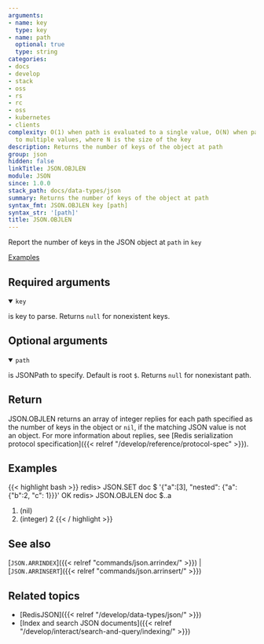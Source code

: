 ```yaml
---
arguments:
- name: key
  type: key
- name: path
  optional: true
  type: string
categories:
- docs
- develop
- stack
- oss
- rs
- rc
- oss
- kubernetes
- clients
complexity: O(1) when path is evaluated to a single value, O(N) when path is evaluated
  to multiple values, where N is the size of the key
description: Returns the number of keys of the object at path
group: json
hidden: false
linkTitle: JSON.OBJLEN
module: JSON
since: 1.0.0
stack_path: docs/data-types/json
summary: Returns the number of keys of the object at path
syntax_fmt: JSON.OBJLEN key [path]
syntax_str: '[path]'
title: JSON.OBJLEN
---
```

Report the number of keys in the JSON object at `path` in `key`

[Examples](#examples)

## Required arguments

<details open><summary><code>key</code></summary> 

is key to parse. Returns `null` for nonexistent keys.
</details>

## Optional arguments

<details open><summary><code>path</code></summary> 

is JSONPath to specify. Default is root `$`. Returns `null` for nonexistant path.

</details>

## Return

JSON.OBJLEN returns an array of integer replies for each path specified as the number of keys in the object or `nil`, if the matching JSON value is not an object.
For more information about replies, see [Redis serialization protocol specification]({{< relref "/develop/reference/protocol-spec" >}}).

## Examples

{{< highlight bash >}}
redis> JSON.SET doc $ '{"a":[3], "nested": {"a": {"b":2, "c": 1}}}'
OK
redis> JSON.OBJLEN doc $..a
1) (nil)
2) (integer) 2
{{< / highlight >}}

## See also

[`JSON.ARRINDEX`]({{< relref "commands/json.arrindex/" >}}) | [`JSON.ARRINSERT`]({{< relref "commands/json.arrinsert/" >}}) 

## Related topics

* [RedisJSON]({{< relref "/develop/data-types/json/" >}})
* [Index and search JSON documents]({{< relref "/develop/interact/search-and-query/indexing/" >}})

